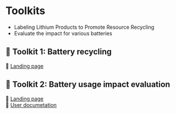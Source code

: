 # Toolkits
* Labeling Lithium Products to Promote Resource Recycling
* Evaluate the impact for various batteries  

## :hammer: Toolkit 1: Battery recycling
:link: [Landing page](https://google.com)  

## :hammer: Toolkit 2: Battery usage impact evaluation
:link: [Landing page](https://google.com)  
:closed_book: [User documetation](https://google.com)

